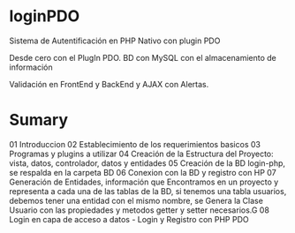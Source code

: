 # loginPDO
Sistema de Autentificación en PHP Nativo con plugin PDO

Desde cero con el PlugIn PDO.
BD con MySQL con el almacenamiento de información

Validación en FrontEnd y BackEnd y AJAX con Alertas.

# Sumary
01 Introduccion
02 Establecimiento de los requerimientos basicos
03 Programas y plugins a utilizar
04 Creación de la Estructura del Proyecto: vista, datos, controlador, datos y entidades
05 Creación de la BD login-php, se respalda en la carpeta BD
06 Conexion con la BD y registro con HP
07 Generación de Entidades, información que Encontramos en un proyecto y representa a cada una de las tablas de la BD, si tenemos una tabla usuarios, debemos tener una entidad con el mismo nombre, se Genera la Clase Usuario con las propiedades y metodos getter y setter necesarios.G
08 Login en capa de acceso a datos - Login y Registro con PHP PDO